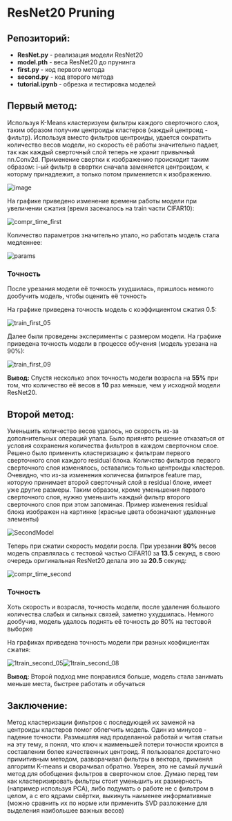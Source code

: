 # ResNet20 Pruning
## Репозиторий:
  * **ResNet.py** - реализация модели ResNet20
  * **model.pth** - веса ResNet20 до прунинга
  * **first.py** - код первого метода
  * **second.py** - код второго метода
  * **tutorial.ipynb** - обрезка и тестировка моделей
## Первый метод:

Используя K-Means кластеризуем фильтры каждого сверточного слоя, таким образом получим центроиды кластеров (каждый центроид - фильтр). Используя вместо фильтров центроиды, удается сократить количество весов модели, но скорость её работы значительно падает, так как каждый сверточный слой теперь не хранит привычный nn.Conv2d. Применение свертки к изображению происходит таким образом: i-ый фильтр в свертки сначала заменяется центроидом, к которму принадлежит, а только потом применяется к изображению.

![image](https://user-images.githubusercontent.com/89237314/196045797-c7be578e-79b1-4308-83e4-b460ec527812.jpg)

На графике приведено изменение времени работы модели при увеличении сжатия (время засекалось на train части CIFAR10):

![compr_time_first](https://user-images.githubusercontent.com/89237314/196179443-cda55247-587b-46e6-b6af-d971ba24a2ac.png)

Количество параметров значительно упало, но работать модель стала медленнее:

![params](https://user-images.githubusercontent.com/89237314/196180043-4eac2092-fa25-4309-bf6e-28298eb22d5c.png)
### Точность
После урезания модели её точность ухудшилась, пришлось немного дообучить модель, чтобы оценить её точность

На графике приведена точность модель с коэффициентом сжатия 0.5:

![train_first_05](https://user-images.githubusercontent.com/89237314/196180580-40dabc14-5274-403c-801c-6318114bcb43.png)

Далее были проведены эксперименты с размером модели. На графике приведена точность модели в процессе обучения (модель урезана на 90%):

![train_first_09](https://user-images.githubusercontent.com/89237314/196180779-f3c1c519-9336-4fe8-a3da-f140a4a0433b.png)

**Вывод:** Спустя несколько эпох точность модели возрасла на **55%** при том, что количество её весов в **10** раз меньше, чем у исходной модели ResNet20. 

## Второй метод:
Уменьшить количество весов удалось, но скорость из-за дополнительных операций упала. Было приянято решение отказаться от условия сохранения количества фильтров в каждом сверточном слое. Решено было применить кластеризацию к фильтрам первого сверточного слоя каждого residual блока. Количство фильтров первого сверточного слоя изменялось, оставались только центроиды кластеров. Очевидно, что из-за изменения количесва фильтров feature map, которую принимает второй сверточный слой в residual блоке, имеет уже другие размеры. Таким образом, кроме уменьшения первого сверточного слоя, нужно уменьшить каждый фильтр второго сверточного слоя при этом запоминая. Пример изменения residual блока изображен на картинке (красные цвета обозначают удаленные элементы)

![SecondModel](https://user-images.githubusercontent.com/89237314/196185868-02a3d3be-963c-4934-8bf4-cf869129d7e4.jpg)

Теперь при сжатии скорость модели росла. При урезании **80%** весов модель справлялась с тестовой частью CIFAR10 за **13.5** секунд, в свою очередь оригинальная ResNet20 делала это за **20.5** секунд:

![compr_time_second](https://user-images.githubusercontent.com/89237314/196188526-854202e9-3e42-4468-8006-f47c96e24f4c.png)

### Точность
Хоть скорость и возрасла, точность модели, после удаления большого количества слабых и сильных связей, заметно ухудшилась. Немного дообучив, модель удалось поднять её точность до 80% на тестовой выборке

На графиках приведена точность модели при разных коэфициентах сжатия:

![1train_second_05](https://user-images.githubusercontent.com/89237314/196205864-07c31b0b-402a-46df-a1da-da56373f9cd7.png)![1train_second_08](https://user-images.githubusercontent.com/89237314/196205891-66d0226e-ea0a-4922-8218-d3509aa61d47.png)

**Вывод:** Второй подход мне понравился больше, модель стала занимать меньше места, быстрее работать и обучаться

## Заключение:
Метод кластеризации фильтров с последующей их заменой на центроиды кластеров помог облегчить модель. Один из минусов - падение точности. Размышляя над проделанной работай и читая статьи на эту тему, я понял, что ключ к наименьшей потери точности кроится в составлении более качественных центроид. Я пользовался достаточно примитивным методом, разворачивал фильтры в вектора, применял алгоритм K-means и сворачивал обратно. Уверен, это не самый лучший метод для обобщения фильтров в сверточном слое. Думаю перед тем как кластеризировать фильтры стоит уменьшить их размерность (например используя PCA), либо подумать о работе не с фильтром в целом, а с его ядрами свёртки, выкинуть наименее информативные (можно сравнить их по норме или применить SVD разложение для выделения наибольшее важных весов) 


